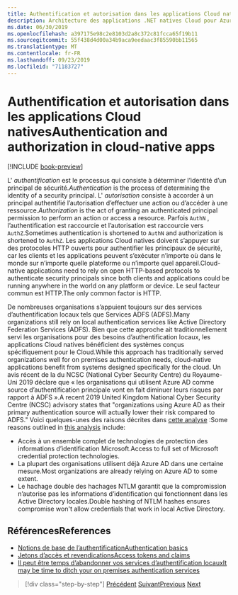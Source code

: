 ```yaml
---
title: Authentification et autorisation dans les applications Cloud natives
description: Architecture des applications .NET natives Cloud pour Azure | Authentification et autorisation dans les applications Cloud natives
ms.date: 06/30/2019
ms.openlocfilehash: a397175e98c2e8103d2a8c372c81fcca65f19b11
ms.sourcegitcommit: 55f438d4d00a34b9aca9eedaac3f85590bb11565
ms.translationtype: MT
ms.contentlocale: fr-FR
ms.lasthandoff: 09/23/2019
ms.locfileid: "71183727"
---
```

# <a name="authentication-and-authorization-in-cloud-native-apps"></a><span data-ttu-id="2123d-103">Authentification et autorisation dans les applications Cloud natives</span><span class="sxs-lookup"><span data-stu-id="2123d-103">Authentication and authorization in cloud-native apps</span></span>

[!INCLUDE [book-preview](../../../includes/book-preview.md)]

<span data-ttu-id="2123d-104">L' *authentification* est le processus qui consiste à déterminer l’identité d’un principal de sécurité.</span><span class="sxs-lookup"><span data-stu-id="2123d-104">*Authentication* is the process of determining the identity of a security principal.</span></span> <span data-ttu-id="2123d-105">L' *autorisation* consiste à accorder à un principal authentifié l’autorisation d’effectuer une action ou d’accéder à une ressource.</span><span class="sxs-lookup"><span data-stu-id="2123d-105">*Authorization* is the act of granting an authenticated principal permission to perform an action or access a resource.</span></span> <span data-ttu-id="2123d-106">Parfois `AuthN` , l’authentification est raccourcie et l’autorisation est raccourcie vers `AuthZ`.</span><span class="sxs-lookup"><span data-stu-id="2123d-106">Sometimes authentication is shortened to `AuthN` and authorization is shortened to `AuthZ`.</span></span> <span data-ttu-id="2123d-107">Les applications Cloud natives doivent s’appuyer sur des protocoles HTTP ouverts pour authentifier les principaux de sécurité, car les clients et les applications peuvent s’exécuter n’importe où dans le monde sur n’importe quelle plateforme ou n’importe quel appareil.</span><span class="sxs-lookup"><span data-stu-id="2123d-107">Cloud-native applications need to rely on open HTTP-based protocols to authenticate security principals since both clients and applications could be running anywhere in the world on any platform or device.</span></span> <span data-ttu-id="2123d-108">Le seul facteur commun est HTTP.</span><span class="sxs-lookup"><span data-stu-id="2123d-108">The only common factor is HTTP.</span></span>

<span data-ttu-id="2123d-109">De nombreuses organisations s’appuient toujours sur des services d’authentification locaux tels que Services ADFS (ADFS).</span><span class="sxs-lookup"><span data-stu-id="2123d-109">Many organizations still rely on local authentication services like Active Directory Federation Services (ADFS).</span></span> <span data-ttu-id="2123d-110">Bien que cette approche ait traditionnellement servi les organisations pour des besoins d’authentification locaux, les applications Cloud natives bénéficient des systèmes conçus spécifiquement pour le Cloud.</span><span class="sxs-lookup"><span data-stu-id="2123d-110">While this approach has traditionally served organizations well for on premises authentication needs, cloud-native applications benefit from systems designed specifically for the cloud.</span></span> <span data-ttu-id="2123d-111">Un avis récent de la du NCSC (National Cyber Security Centre) du Royaume-Uni 2019 déclare que « les organisations qui utilisent Azure AD comme source d’authentification principale vont en fait diminuer leurs risques par rapport à ADFS ».</span><span class="sxs-lookup"><span data-stu-id="2123d-111">A recent 2019 United Kingdom National Cyber Security Centre (NCSC) advisory states that "organizations using Azure AD as their primary authentication source will actually lower their risk compared to ADFS."</span></span> <span data-ttu-id="2123d-112">Voici quelques-unes des raisons décrites dans [cette analyse](https://oxfordcomputergroup.com/resources/o365-security-native-cloud-authentication/) :</span><span class="sxs-lookup"><span data-stu-id="2123d-112">Some reasons outlined in [this analysis](https://oxfordcomputergroup.com/resources/o365-security-native-cloud-authentication/) include:</span></span>

- <span data-ttu-id="2123d-113">Accès à un ensemble complet de technologies de protection des informations d’identification Microsoft.</span><span class="sxs-lookup"><span data-stu-id="2123d-113">Access to full set of Microsoft credential protection technologies.</span></span>
- <span data-ttu-id="2123d-114">La plupart des organisations utilisent déjà Azure AD dans une certaine mesure.</span><span class="sxs-lookup"><span data-stu-id="2123d-114">Most organizations are already relying on Azure AD to some extent.</span></span>
- <span data-ttu-id="2123d-115">Le hachage double des hachages NTLM garantit que la compromission n’autorise pas les informations d’identification qui fonctionnent dans les Active Directory locales.</span><span class="sxs-lookup"><span data-stu-id="2123d-115">Double hashing of NTLM hashes ensures compromise won't allow credentials that work in local Active Directory.</span></span>

## <a name="references"></a><span data-ttu-id="2123d-116">Références</span><span class="sxs-lookup"><span data-stu-id="2123d-116">References</span></span>

- [<span data-ttu-id="2123d-117">Notions de base de l’authentification</span><span class="sxs-lookup"><span data-stu-id="2123d-117">Authentication basics</span></span>](https://docs.microsoft.com/azure/active-directory/develop/authentication-scenarios)
- [<span data-ttu-id="2123d-118">Jetons d’accès et revendications</span><span class="sxs-lookup"><span data-stu-id="2123d-118">Access tokens and claims</span></span>](https://docs.microsoft.com/azure/active-directory/develop/access-tokens)
- [<span data-ttu-id="2123d-119">Il peut être temps d’abandonner vos services d’authentification locaux</span><span class="sxs-lookup"><span data-stu-id="2123d-119">It may be time to ditch your on premises authentication services</span></span>](https://oxfordcomputergroup.com/resources/o365-security-native-cloud-authentication/)

>[!div class="step-by-step"]
><span data-ttu-id="2123d-120">[Précédent](identity.md)
>[Suivant](azure-active-directory.md)</span><span class="sxs-lookup"><span data-stu-id="2123d-120">[Previous](identity.md)
[Next](azure-active-directory.md)</span></span>

